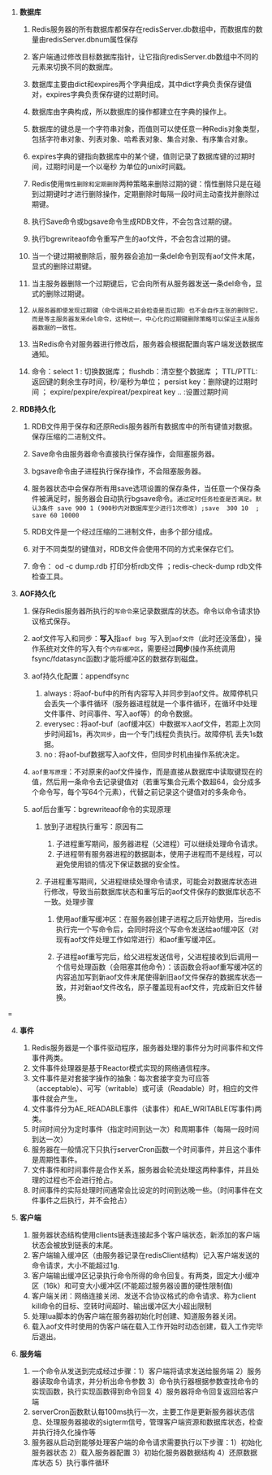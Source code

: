 1. **数据库**
   1. Redis服务器的所有数据库都保存在redisServer.db数组中，而数据库的数量由redisServer.dbnum属性保存
   
   2. 客户端通过修改目标数据库指针，让它指向redisServer.db数组中不同的元素来切换不同的数据库。
   
   3. 数据库主要由dict和expires两个字典组成，其中dict字典负责保存键值对，expires字典负责保存键的过期时间。
   
   4. 数据库由字典构成，所以数据库的操作都建立在字典的操作上。
   
   5. 数据库的键总是一个字符串对象，而值则可以使任意一种Redis对象类型，包括字符串对象、列表对象、哈希表对象、集合对象、有序集合对象。
   
   6. expires字典的键指向数据库中的某个键，值则记录了数据库键的过期时间，过期时间是一个以毫秒 为单位的unix时间戳。
   
   7. Redis使用`惰性删除和定期删除`两种策略来删除过期的键：惰性删除只是在碰到过期键时才进行删除操作，定期删除时每隔一段时间主动查找并删除过期键。
   
   8. 执行Save命令或bgsave命令生成RDB文件，不会包含过期的键。
   
   9. 执行bgrewriteaof命令重写产生的aof文件，不会包含过期的键。
   
   10. 当一个键过期被删除后，服务器会追加一条del命令到现有aof文件末尾，显式的删除过期键。
   
   11. 当主服务器删除一个过期键后，它会向所有从服务器发送一条del命令，显式的删除过期键。
   
   12. `从服务器即使发现过期键（命令调用之前会检查是否过期）也不会自作主张的删除它，而是等主服务器发来del命令，这种统一，中心化的过期键删除策略可以保证主从服务器数据的一致性。`
   
   13. 当Redis命令对服务器进行修改后，服务器会根据配置向客户端发送数据库通知。
   
   14. 命令：select 1 : 切换数据库； flushdb：清空整个数据库   ； TTL/PTTL:返回键的剩余生存时间，秒/毫秒为单位； persist key：删除键的过期时间 ； expire/pexpire/expireat/pexpireat  key .. :设置过期时间
   
       

2. **RDB持久化**

   1. RDB文件用于保存和还原Redis服务器所有数据库中的所有键值对数据。保存压缩的二进制文件。

   2. Save命令由服务器命令直接执行保存操作，会阻塞服务器。

   3. bgsave命令由子进程执行保存操作，不会阻塞服务器。

   4. 服务器状态中会保存所有用save选项设置的保存条件，当任意一个保存条件被满足时，服务器会自动执行bgsave命令。`通过定时任务检查是否满足。默认3条件 save 900 1 (900秒内对数据库至少进行1次修改) ;save  300 10  ; save 60 10000`

   5. RDB文件是一个经过压缩的二进制文件，由多个部分组成。

   6. 对于不同类型的键值对，RDB文件会使用不同的方式来保存它们。

   7. 命令： od -c dump.rdb  打印分析rdb文件   ；redis-check-dump  rdb文件检查工具。

      

3. **AOF持久化**

   1. 保存Redis服务器所执行的`写命令`来记录数据库的状态。命令以命令请求协议格式保存。

   2. aof文件写入和同步：**写入**指`aof bug `写入到`aof文件`（此时还没落盘），操作系统对文件的写入有个`内存缓冲区`，需要经过**同步**(操作系统调用fsync/fdatasync函数)才能将缓冲区的数据存到磁盘。

   3. aof持久化配置：appendfsync

      1. always : 将aof-buf中的所有内容写入并同步到aof文件。故障停机只会丢失一个事件循环（服务器进程就是一个事件循环，在循环中处理文件事件、时间事件、写入aof等）的命令数据。
      2. everysec : 将aof-buf（aof缓冲区）中数据`写入`aof文件，若距上次同步时间超1s，再次`同步`，由一个专门线程负责执行。故障停机 丢失1s数据。
      3. no : 将aof-buf数据写入aof文件，但同步时机由操作系统决定。

   4. `aof重写原理`：不对原来的aof文件操作，而是直接从数据库中读取键现在的值，然后用一条命令去记录键值对（若重写集合元素个数超64，会分成多个命令写，每个写64个元素），代替之前记录这个键值对的多条命令。

   5. aof后台重写：bgrewriteaof命令的实现原理

      1. 放到子进程执行重写：原因有二

         1. 子进程重写期间，服务器进程（父进程）可以继续处理命令请求。
         2. 子进程带有服务器进程的数据副本，使用子进程而不是线程，可以避免使用锁的情况下保证数据的安全性。

      2. 子进程重写期间，父进程继续处理命令请求，可能会对数据库状态进行修改，导致当前数据库状态和重写后的aof文件保存的数据库状态不一致。处理步骤

         1. 使用aof重写缓冲区：在服务器创建子进程之后开始使用，当redis执行完一个写命令后，会同时将这个写命令发送给aof缓冲区（对现有aof文件处理工作如常进行）和aof重写缓冲区。

         2. 子进程aof重写完后，给父进程发送信号，父进程接收到后调用一个信号处理函数（会阻塞其他命令）：该函数会将aof重写缓冲区的内容追加写到新aof文件末尾使得新旧aof文件保存的数据库状态一致，并对新aof文件改名，原子覆盖现有aof文件，完成新旧文件替换。

=


4. **事件**
   1. Redis服务器是一个事件驱动程序，服务器处理的事件分为时间事件和文件事件两类。
   2. 文件事件处理器是基于Reactor模式实现的网络通信程序。
   3. 文件事件是对套接字操作的抽象：每次套接字变为可应答（acceptable）、可写（writable）或可读（Readable）时，相应的文件事件就会产生。
   4. 文件事件分为AE_READABLE事件（读事件）和AE_WRITABLE(写事件)两类。
   5. 时间时间分为定时事件（指定时间到达一次）和周期事件（每隔一段时间到达一次）
   6. 服务器在一般情况下只执行serverCron函数一个时间事件，并且这个事件是周期性事件。
   7. 文件事件和时间事件是合作关系，服务器会轮流处理这两种事件，并且处理的过程也不会进行抢占。
   8. 时间事件的实际处理时间通常会比设定的时间到达晚一些。（时间事件在文件事件之后执行，并不会抢占） 



5. **客户端**
   1. 服务器状态结构使用clients链表连接起多个客户端状态，新添加的客户端状态会被放到链表的末尾。
   2. 客户端输入缓冲区（由服务器记录在redisClient结构）记入客户端发送的命令请求，大小不能超过1g.
   3. 客户端输出缓冲区记录执行命令所得的命令回复。有两类，固定大小缓冲区（16k）和可变大小缓冲区(不能超过服务器设置的硬性限制值)
   4. 客户端关闭：网络连接关闭、发送不合协议格式的命令请求、称为client kill命令的目标、空转时间超时、输出缓冲区大小超出限制
   5. 处理lua脚本的伪客户端在服务器初始化时创建、知道服务器关闭。
   6. 载入aof文件时使用的伪客户端在载入工作开始时动态创建，载入工作完毕后退出。 

6. **服务端**
   1. 一个命令从发送到完成经过步骤：1）客户端将请求发送给服务端 2）服务器读取命令请求，并分析出命令参数 3）命令执行器根据参数查找命令的实现函数，执行实现函数得到命令回复 4）服务器将命令回复返回给客户端
   2. serverCron函数默认每100ms执行一次，主要工作是更新服务器状态信息、处理服务器接收的sigterm信号，管理客户端资源和数据库状态，检查并执行持久化操作等
   3. 服务器从启动到能够处理客户端的命令请求需要执行以下步骤：1）初始化服务器状态 2）载入服务器配置 3）初始化服务器数据结构 4）还原数据库状态 5）执行事件循环


